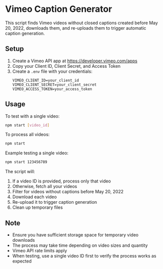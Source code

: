 # Vimeo Caption Generator

This script finds Vimeo videos without closed captions created before May 20, 2022, downloads them, and re-uploads them to trigger automatic caption generation.

## Setup

1. Create a Vimeo API app at https://developer.vimeo.com/apps
2. Copy your Client ID, Client Secret, and Access Token
3. Create a `.env` file with your credentials:
   ```
   VIMEO_CLIENT_ID=your_client_id
   VIMEO_CLIENT_SECRET=your_client_secret
   VIMEO_ACCESS_TOKEN=your_access_token
   ```

## Usage

To test with a single video:
```bash
npm start [video_id]
```

To process all videos:
```bash
npm start
```

Example testing a single video:
```bash
npm start 123456789
```

The script will:
1. If a video ID is provided, process only that video
2. Otherwise, fetch all your videos
3. Filter for videos without captions before May 20, 2022
4. Download each video
5. Re-upload it to trigger caption generation
6. Clean up temporary files

## Note

- Ensure you have sufficient storage space for temporary video downloads
- The process may take time depending on video sizes and quantity
- Vimeo API rate limits apply
- When testing, use a single video ID first to verify the process works as expected